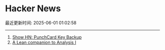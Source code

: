 # Hacker News

最近更新时间: 2025-06-01 01:02:58

--- 
1. [Show HN: PunchCard Key Backup](https://github.com/volution/punchcard-key-backup) 
2. [A Lean companion to Analysis I](https://terrytao.wordpress.com/2025/05/31/a-lean-companion-to-analysis-i/) 
